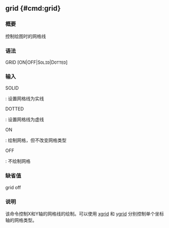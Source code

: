 ## grid {#cmd:grid}

### 概要

控制绘图时的网格线

### 语法

GRID \[ON|OFF|S`OLID`|D`OTTED`\]

### 输入

SOLID

:   设置网格线为实线

DOTTED

:   设置网格线为虚线

ON

:   绘制网格，但不改变网格类型

OFF

:   不绘制网格

### 缺省值

grid off

### 说明

该命令控制X和Y轴的网格线的绘制。可以使用 [xgrid](/commands/xgrid.html)
和 [ygrid](/commands/ygrid.html) 分别控制单个坐标轴的网格类型。
